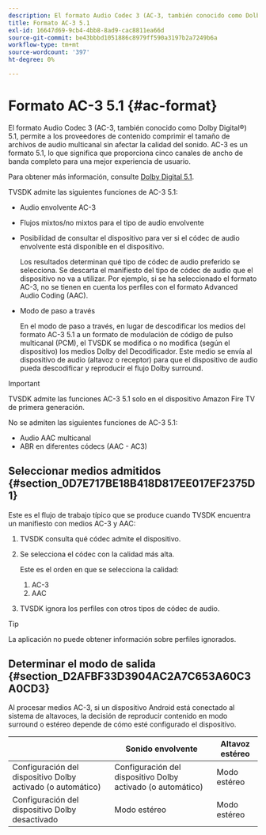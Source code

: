 ```yaml
---
description: El formato Audio Codec 3 (AC-3, también conocido como Dolby Digital®) 5.1, permite a los proveedores de contenido comprimir el tamaño de archivos de audio multicanal sin afectar la calidad del sonido. AC-3 es un formato 5.1, lo que significa que proporciona cinco canales de ancho de banda completo para una mejor experiencia de usuario.
title: Formato AC-3 5.1
exl-id: 16647d69-9cb4-4bb8-8ad9-cac8811ea66d
source-git-commit: be43bbbd1051886c8979ff590a3197b2a7249b6a
workflow-type: tm+mt
source-wordcount: '397'
ht-degree: 0%

---
```


# Formato AC-3 5.1 {#ac-format}

El formato Audio Codec 3 (AC-3, también conocido como Dolby Digital®) 5.1, permite a los proveedores de contenido comprimir el tamaño de archivos de audio multicanal sin afectar la calidad del sonido. AC-3 es un formato 5.1, lo que significa que proporciona cinco canales de ancho de banda completo para una mejor experiencia de usuario.

Para obtener más información, consulte [Dolby Digital 5.1](https://www.dolby.com/us/en/technologies/dolby-digital.html).

TVSDK admite las siguientes funciones de AC-3 5.1:

* Audio envolvente AC-3
* Flujos mixtos/no mixtos para el tipo de audio envolvente
* Posibilidad de consultar el dispositivo para ver si el códec de audio envolvente está disponible en el dispositivo.

   Los resultados determinan qué tipo de códec de audio preferido se selecciona. Se descarta el manifiesto del tipo de códec de audio que el dispositivo no va a utilizar. Por ejemplo, si se ha seleccionado el formato AC-3, no se tienen en cuenta los perfiles con el formato Advanced Audio Coding (AAC).
* Modo de paso a través

   En el modo de paso a través, en lugar de descodificar los medios del formato AC-3 5.1 a un formato de modulación de código de pulso multicanal (PCM), el TVSDK se modifica o no modifica (según el dispositivo) los medios Dolby del Decodificador. Este medio se envía al dispositivo de audio (altavoz o receptor) para que el dispositivo de audio pueda descodificar y reproducir el flujo Dolby surround.

>[!IMPORTANT]
>
>TVSDK admite las funciones AC-3 5.1 solo en el dispositivo Amazon Fire TV de primera generación.

No se admiten las siguientes funciones de AC-3 5.1:

* Audio AAC multicanal
* ABR en diferentes códecs (AAC - AC3)

## Seleccionar medios admitidos {#section_0D7E717BE18B418D817EE017EF2375D1}

Este es el flujo de trabajo típico que se produce cuando TVSDK encuentra un manifiesto con medios AC-3 y AAC:

1. TVSDK consulta qué códec admite el dispositivo.
1. Se selecciona el códec con la calidad más alta.

   Este es el orden en que se selecciona la calidad:

   1. AC-3
   1. AAC

1. TVSDK ignora los perfiles con otros tipos de códec de audio.

>[!TIP]
>
>La aplicación no puede obtener información sobre perfiles ignorados.

## Determinar el modo de salida {#section_D2AFBF33D3904AC2A7C653A60C3A0CD3}

Al procesar medios AC-3, si un dispositivo Android está conectado al sistema de altavoces, la decisión de reproducir contenido en modo surround o estéreo depende de cómo esté configurado el dispositivo.

|  | Sonido envolvente | Altavoz estéreo |
|---|---|---|
| Configuración del dispositivo Dolby activado (o automático) | Configuración del dispositivo Dolby activado (o automático) | Modo estéreo |
| Configuración del dispositivo Dolby desactivado | Modo estéreo | Modo estéreo |
